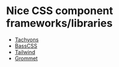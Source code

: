# Nice CSS component frameworks/libraries   

* [Tachyons](http://tachyons.io/)  
* [BassCSS](https://basscss.com/)  
* [Tailwind](https://tailwindcss.com/)  
* [Grommet](https://v2.grommet.io/)